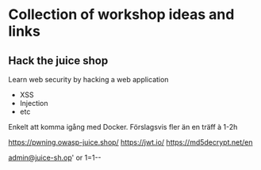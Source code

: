 # Collection of workshop ideas and links

## Hack the juice shop

Learn web security by hacking a web application

- XSS
- Injection
- etc

Enkelt att komma igång med Docker.
Förslagsvis fler än en träff à 1-2h

https://pwning.owasp-juice.shop/
https://jwt.io/
https://md5decrypt.net/en

admin@juice-sh.op' or 1=1--
